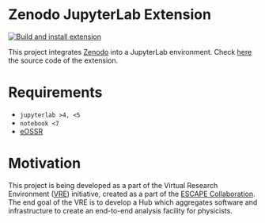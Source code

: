 # Zenodo JupyterLab Extension

[![Build and install extension](https://github.com/vre-hub/zenodo-jupyterlab-extension/actions/workflows/build.yaml/badge.svg)](https://github.com/vre-hub/zenodo-jupyterlab-extension/actions/workflows/build.yaml)

This project integrates [Zenodo](https://zenodo.org) into a JupyterLab environment.
Check [here](https://github.com/vre-hub/zenodo-jupyterlab-extension) the source code of the extension.

# Requirements
* `jupyterlab >4, <5`
* `notebook <7`
* [eOSSR](https://gitlab.com/escape-ossr/eossr)

# Motivation
This project is being developed as a part of the Virtual Research Environment ([VRE](https://github.com/vre-hub)) initiative, created as a part of the [ESCAPE Collaboration](https://projectescape.eu/). The end goal of the VRE is to develop a Hub which aggregates software and infrastructure to create an end-to-end analysis facility for physicists.